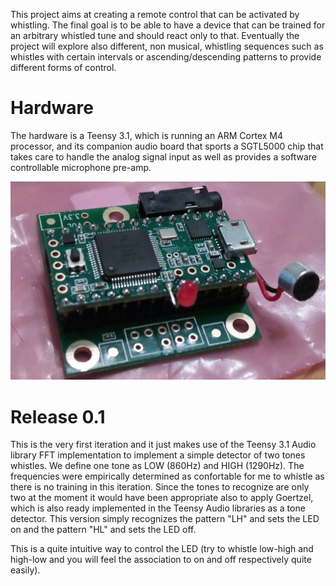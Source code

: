 This project aims at creating a remote control that can be activated by whistling. The final goal is to be able to have a device that can be trained for an arbitrary whistled tune and should react only to that. Eventually the project will explore also different, non musical, whistling sequences such as whistles with certain intervals or ascending/descending patterns to provide different forms of control. 

Hardware
===========

The hardware is a Teensy 3.1, which is running an ARM Cortex M4 processor, and its companion audio board that sports a SGTL5000 chip that takes care to handle the analog signal input as well as provides a software controllable microphone pre-amp.

![Proto](documentation/proto.png)

Release 0.1
===========

This is the very first iteration and it just makes use of the Teensy 3.1 Audio library FFT implementation to implement a simple detector of two tones whistles. We define one tone as LOW (860Hz) and HIGH (1290Hz). The frequencies were empirically determined as confortable for me to whistle as there is no training in this iteration. Since the tones to recognize are only two at the moment it would have been appropriate also to apply Goertzel, which is also ready implemented in the Teensy Audio libraries as a tone detector. This version simply recognizes the pattern "LH" and sets the LED on and the pattern "HL" and sets the LED off.

This is a quite intuitive way to control the LED (try to whistle low-high and high-low and you will feel the association to on and off respectively quite easily).


